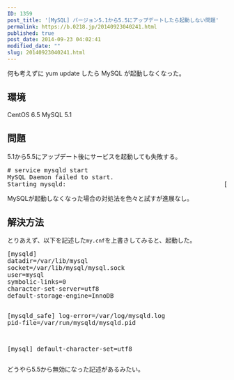 ```yaml
---
ID: 1359
post_title: '[MySQL] バージョン5.1から5.5にアップデートしたら起動しない問題'
permalink: https://b.0218.jp/20140923040241.html
published: true
post_date: 2014-09-23 04:02:41
modified_date: ""
slug: 20140923040241.html
---
```

何も考えずに yum update したら MySQL が起動しなくなった。
<!--more-->
<h2>環境</h2>
CentOS 6.5
MySQL 5.1
<h2>問題</h2>
5.1から5.5にアップデート後にサービスを起動しても失敗する。
<pre class="prettyprint"># service mysqld start
MySQL Daemon failed to start.
Starting mysqld:                                           [FAILED]</pre>
MySQLが起動しなくなった場合の対処法を色々と試すが進展なし。
<h2>解決方法</h2>
とりあえず、以下を記述した<code>my.cnf</code>を上書きしてみると、起動した。
<pre>[mysqld]
datadir=/var/lib/mysql
socket=/var/lib/mysql/mysql.sock
user=mysql
symbolic-links=0
character-set-server=utf8
default-storage-engine=InnoDB

[mysqld_safe]
log-error=/var/log/mysqld.log
pid-file=/var/run/mysqld/mysqld.pid

[mysql]
default-character-set=utf8
</pre>
どうやら5.5から無効になった記述があるみたい。